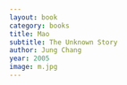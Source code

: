 ```yaml
---
layout: book
category: books
title: Mao
subtitle: The Unknown Story
author: Jung Chang
year: 2005
image: m.jpg
---
```

